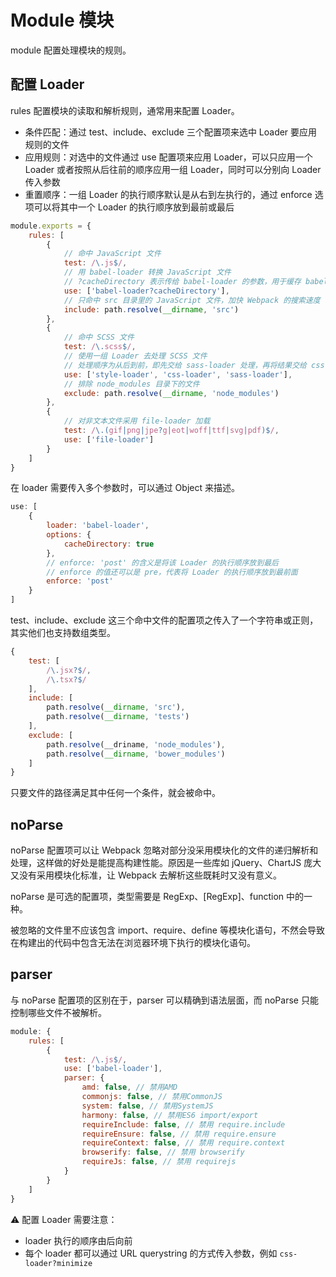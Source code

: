 # Module 模块

module 配置处理模块的规则。

## 配置 Loader

rules 配置模块的读取和解析规则，通常用来配置 Loader。

* 条件匹配：通过 test、include、exclude 三个配置项来选中 Loader 要应用规则的文件
* 应用规则：对选中的文件通过 use 配置项来应用 Loader，可以只应用一个 Loader 或者按照从后往前的顺序应用一组 Loader，同时可以分别向 Loader 传入参数
* 重置顺序：一组 Loader 的执行顺序默认是从右到左执行的，通过 enforce 选项可以将其中一个 Loader 的执行顺序放到最前或最后

```js
module.exports = {
	rules: [
        {
            // 命中 JavaScript 文件
            test: /\.js$/,
            // 用 babel-loader 转换 JavaScript 文件
            // ?cacheDirectory 表示传给 babel-loader 的参数，用于缓存 babel 的编译结果，加快重新编译的速度
            use: ['babel-loader?cacheDirectory'],
            // 只命中 src 目录里的 JavaScript 文件，加快 Webpack 的搜索速度
            include: path.resolve(__dirname, 'src')
        },
        {
            // 命中 SCSS 文件
            test: /\.scss$/,
            // 使用一组 Loader 去处理 SCSS 文件
            // 处理顺序为从后到前，即先交给 sass-loader 处理，再将结果交给 css-loader，最后交给 style-loader
            use: ['style-loader', 'css-loader', 'sass-loader'],
            // 排除 node_modules 目录下的文件
            exclude: path.resolve(__dirname, 'node_modules')
        },
        {
            // 对非文本文件采用 file-loader 加载
            test: /\.(gif|png|jpe?g|eot|woff|ttf|svg|pdf)$/,
            use: ['file-loader']
        }
	]
}
```

在 loader 需要传入多个参数时，可以通过 Object 来描述。

```js
use: [
    {
        loader: 'babel-loader',
        options: {
            cacheDirectory: true
        },
        // enforce: 'post' 的含义是将该 Loader 的执行顺序放到最后
        // enforce 的值还可以是 pre，代表将 Loader 的执行顺序放到最前面
        enforce: 'post'
    }
]
```

test、include、exclude 这三个命中文件的配置项之传入了一个字符串或正则，其实他们也支持数组类型。

```js
{
    test: [
        /\.jsx?$/,
        /\.tsx?$/
    ],
    include: [
		path.resolve(__dirname, 'src'),
        path.resolve(__dirname, 'tests')
	],
    exclude: [
		path.resolve(__driname, 'node_modules'),
        path.resolve(__dirname, 'bower_modules')
	]
}
```

只要文件的路径满足其中任何一个条件，就会被命中。

## noParse

noParse 配置项可以让 Webpack 忽略对部分没采用模块化的文件的递归解析和处理，这样做的好处是能提高构建性能。原因是一些库如 jQuery、ChartJS 庞大又没有采用模块化标准，让 Webpack 去解析这些既耗时又没有意义。

noParse 是可选的配置项，类型需要是 RegExp、[RegExp]、function 中的一种。

被忽略的文件里不应该包含 import、require、define 等模块化语句，不然会导致在构建出的代码中包含无法在浏览器环境下执行的模块化语句。

## parser

与 noParse 配置项的区别在于，parser 可以精确到语法层面，而 noParse 只能控制哪些文件不被解析。

```js
module: {
    rules: [
        {
            test: /\.js$/,
            use: ['babel-loader'],
            parser: {
                amd: false, // 禁用AMD
                commonjs: false, // 禁用CommonJS
                system: false, // 禁用SystemJS
                harmony: false, // 禁用ES6 import/export
                requireInclude: false, // 禁用 require.include
                requireEnsure: false, // 禁用 require.ensure
                requireContext: false, // 禁用 require.context
                browserify: false, // 禁用 browserify
                requireJs: false, // 禁用 requirejs
            }
        }
    ]
}
```

⚠️ 配置 Loader 需要注意：

* loader 执行的顺序由后向前
* 每个 loader 都可以通过 URL querystring 的方式传入参数，例如 `css-loader?minimize`

